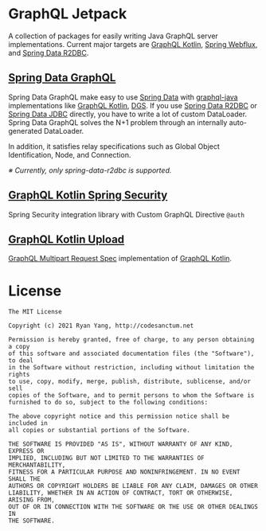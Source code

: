 # GraphQL Jetpack

A collection of packages for easily writing Java GraphQL server implementations. Current major targets are [GraphQL Kotlin](https://opensource.expediagroup.com/graphql-kotlin/docs/), [Spring Webflux](https://docs.spring.io/spring-framework/docs/current/reference/html/web-reactive.html), and [Spring Data R2DBC](https://spring.io/projects/spring-data-r2dbc).

## [Spring Data GraphQL](spring-data-graphql-r2dbc)

Spring Data GraphQL make easy to use [Spring Data](https://spring.io/projects/spring-data) with [graphql-java](https://github.com/graphql-java/graphql-java) implementations like [GraphQL Kotlin](https://opensource.expediagroup.com/graphql-kotlin/docs/), [DGS](https://netflix.github.io/dgs/). If you use [Spring Data R2DBC](https://spring.io/projects/spring-data-r2dbc) or [Spring Data JDBC](https://spring.io/projects/spring-data-jdbc) directly, you have to write a lot of custom DataLoader. Spring Data GraphQL solves the N+1 problem through an internally auto-generated DataLoader.

In addition, it satisfies relay specifications such as Global Object Identification, Node, and Connection.

_※ Currently, only spring-data-r2dbc is supported._

## [GraphQL Kotlin Spring Security](graphql-kotlin-spring-security)

Spring Security integration library with Custom GraphQL Directive `@auth`

## [GraphQL Kotlin Upload](graphql-kotlin-spring-webflux-upload)

[GraphQL Multipart Request Spec](https://github.com/jaydenseric/graphql-multipart-request-spec) implementation of [GraphQL Kotlin](https://opensource.expediagroup.com/graphql-kotlin/docs/).

# License

```
The MIT License

Copyright (c) 2021 Ryan Yang, http://codesanctum.net

Permission is hereby granted, free of charge, to any person obtaining a copy
of this software and associated documentation files (the "Software"), to deal
in the Software without restriction, including without limitation the rights
to use, copy, modify, merge, publish, distribute, sublicense, and/or sell
copies of the Software, and to permit persons to whom the Software is
furnished to do so, subject to the following conditions:

The above copyright notice and this permission notice shall be included in
all copies or substantial portions of the Software.

THE SOFTWARE IS PROVIDED "AS IS", WITHOUT WARRANTY OF ANY KIND, EXPRESS OR
IMPLIED, INCLUDING BUT NOT LIMITED TO THE WARRANTIES OF MERCHANTABILITY,
FITNESS FOR A PARTICULAR PURPOSE AND NONINFRINGEMENT. IN NO EVENT SHALL THE
AUTHORS OR COPYRIGHT HOLDERS BE LIABLE FOR ANY CLAIM, DAMAGES OR OTHER
LIABILITY, WHETHER IN AN ACTION OF CONTRACT, TORT OR OTHERWISE, ARISING FROM,
OUT OF OR IN CONNECTION WITH THE SOFTWARE OR THE USE OR OTHER DEALINGS IN
THE SOFTWARE.
```